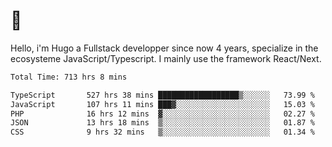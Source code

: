 # 👋 

Hello, i'm Hugo a Fullstack developper since now 4 years, specialize in the ecosysteme JavaScript/Typescript. I mainly use the framework React/Next.

<!--START_SECTION:waka-->

```txt
Total Time: 713 hrs 8 mins

TypeScript       527 hrs 38 mins ██████████████████▒░░░░░░   73.99 %
JavaScript       107 hrs 11 mins ███▓░░░░░░░░░░░░░░░░░░░░░   15.03 %
PHP              16 hrs 12 mins  ▓░░░░░░░░░░░░░░░░░░░░░░░░   02.27 %
JSON             13 hrs 18 mins  ▒░░░░░░░░░░░░░░░░░░░░░░░░   01.87 %
CSS              9 hrs 32 mins   ▒░░░░░░░░░░░░░░░░░░░░░░░░   01.34 %
```

<!--END_SECTION:waka-->

